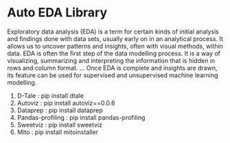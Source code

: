 # Auto EDA Library

Exploratory data analysis (EDA) is a term for certain kinds of initial analysis and findings done with data sets, usually early on in an analytical process. It allows us to uncover patterns and insights, often with visual methods, within data. EDA is often the first step of the data modelling process. It is a way of visualizing, summarizing and interpreting the information that is hidden in rows and column format. ... Once EDA is complete and insights are drawn, its feature can be used for supervised and unsupervised machine learning modelling.

1. D-Tale : pip install dtale
2. Autoviz : pip install autoviz==0.0.6
3. Dataprep : pip install dataprep
4. Pandas-profiling : pip install pandas-profiling
5. Sweetviz : pip install sweetviz
6. Mito : pip install mitoinstaller
